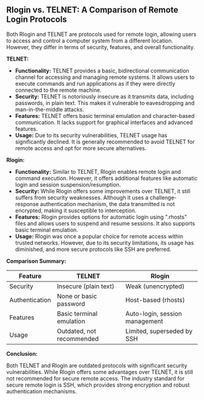 ## Rlogin vs. TELNET: A Comparison of Remote Login Protocols

Both Rlogin and TELNET are protocols used for remote login, allowing users to access and control a computer system from a different location. However, they differ in terms of security, features, and overall functionality.

**TELNET:**

* **Functionality:** TELNET provides a basic, bidirectional communication channel for accessing and managing remote systems. It allows users to execute commands and run applications as if they were directly connected to the remote machine.
* **Security:** TELNET is notoriously insecure as it transmits data, including passwords, in plain text. This makes it vulnerable to eavesdropping and man-in-the-middle attacks. 
* **Features:** TELNET offers basic terminal emulation and character-based communication. It lacks support for graphical interfaces and advanced features.
* **Usage:** Due to its security vulnerabilities, TELNET usage has significantly declined. It is generally recommended to avoid TELNET for remote access and opt for more secure alternatives.

**Rlogin:**

* **Functionality:** Similar to TELNET, Rlogin enables remote login and command execution. However, it offers additional features like automatic login and session suspension/resumption.
* **Security:** While Rlogin offers some improvements over TELNET, it still suffers from security weaknesses.  Although it uses a challenge-response authentication mechanism, the data transmitted is not encrypted, making it susceptible to interception.
* **Features:** Rlogin provides options for automatic login using ".rhosts" files and allows users to suspend and resume sessions. It also supports basic terminal emulation.
* **Usage:** Rlogin was once a popular choice for remote access within trusted networks. However, due to its security limitations, its usage has diminished, and more secure protocols like SSH are preferred.

**Comparison Summary:**

| Feature        | TELNET                  | Rlogin                 |
|----------------|--------------------------|-------------------------|
| Security       | Insecure (plain text)    | Weak (unencrypted)      |
| Authentication | None or basic password   | Host-based (rhosts)     |
| Features       | Basic terminal emulation | Auto-login, session management |
| Usage          | Outdated, not recommended | Limited, superseded by SSH |

**Conclusion:**

Both TELNET and Rlogin are outdated protocols with significant security vulnerabilities.  While Rlogin offers some advantages over TELNET, it is still not recommended for secure remote access. The industry standard for secure remote login is SSH, which provides strong encryption and robust authentication mechanisms. 

